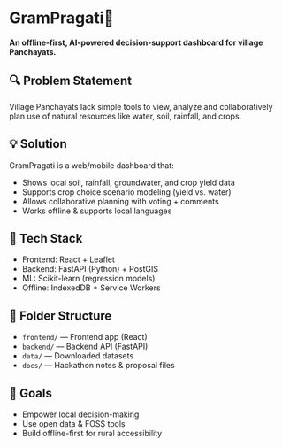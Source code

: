 # GramPragati🌾

**An offline-first, AI-powered decision-support dashboard for village Panchayats.**

## 🔍 Problem Statement
Village Panchayats lack simple tools to view, analyze and collaboratively plan use of natural resources like water, soil, rainfall, and crops.

## 💡 Solution
GramPragati is a web/mobile dashboard that:
- Shows local soil, rainfall, groundwater, and crop yield data
- Supports crop choice scenario modeling (yield vs. water)
- Allows collaborative planning with voting + comments
- Works offline & supports local languages

## 🧰 Tech Stack
- Frontend: React + Leaflet
- Backend: FastAPI (Python) + PostGIS
- ML: Scikit-learn (regression models)
- Offline: IndexedDB + Service Workers

## 📁 Folder Structure
- `frontend/` — Frontend app (React)
- `backend/` — Backend API (FastAPI)
- `data/` — Downloaded datasets
- `docs/` — Hackathon notes & proposal files

## 🚀 Goals
- Empower local decision-making
- Use open data & FOSS tools
- Build offline-first for rural accessibility
